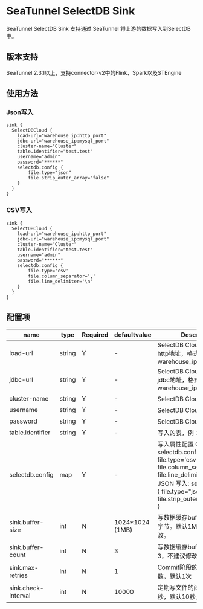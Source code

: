 # SeaTunnel SelectDB Sink

SeaTunnel SelectDB Sink 支持通过 SeaTunnel 将上游的数据写入到SelectDB中。

## 版本支持

SeaTunnel 2.3.1以上，支持connector-v2中的Flink、Spark以及STEngine

## 使用方法

### Json写入

```
sink {
  SelectDBCloud {
    load-url="warehouse_ip:http_port"
    jdbc-url="warehouse_ip:mysql_port"
    cluster-name="Cluster"
    table.identifier="test.test"
    username="admin"
    password="******"
    selectdb.config {
        file.type="json"
        file.strip_outer_array="false"
    }
  }
}
```
### CSV写入

```
sink {
  SelectDBCloud {
    load-url="warehouse_ip:http_port"
    jdbc-url="warehouse_ip:mysql_port"
    cluster-name="Cluster"
    table.identifier="test.test"
    username="admin"
    password="******"
    selectdb.config {
        file.type='csv' 
        file.column_separator=',' 
        file.line_delimiter='\n' 
    }
  }
}
```

## 配置项

| name                | type   | **Required** | **defaultvalue** | **Description**                                                                                                                                                                    |
|---------------------|--------|--------------|------------------|------------------------------------------------------------------------------------------------------------------------------------------------------------------------------------|
| load-url            | string | Y            | -                | SelectDB Cloud warehouse http地址，格式为warehouse_ip:http_port                                                                                                                          |
| jdbc-url            | string | Y            | -                | SelectDB Cloud warehouse jdbc地址，格式为warehouse_ip:mysql_port                                                                                                                         |
| cluster-name        | string | Y            | -                | SelectDB Cloud 集群名称                                                                                                                                                                |
| username            | string | Y            | -                | SelectDB Cloud 用户名                                                                                                                                                                 |
| password            | string | Y            | -                | SelectDB Cloud 密码                                                                                                                                                                  |
| table.identifier    | string | Y            | -                | 写入的表，例：db.table                                                                                                                                                                    |
| selectdb.config     | map    | Y            | -                | 写入属性配置 CSV 写入： selectdb.config { file.type='csv' file.column_separator=',' file.line_delimiter='\n' } JSON 写入: selectdb.config { file.type="json" file.strip_outer_array="false" } |
| sink.buffer-size    | int    | N            | 1024*1024 (1MB)  | 写数据缓存buffer大小，单位字节。默认1MB，不建议修改。                                                                                                                                                    |
| sink.buffer-count   | int    | N            | 3                | 写数据缓存buffer个数，默认3，不建议修改。                                                                                                                                                           |
| sink.max-retries    | int    | N            | 1                | Commit阶段的最大重试次数，默认1次                                                                                                                                                               |
| sink.check-interval | int    | N            | 10000            | 定期写文件的间隔，单位毫秒，默认10秒，不建议修改。                                                                                                                                                                |
